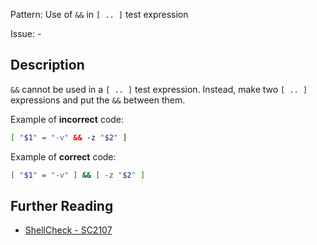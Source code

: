 Pattern: Use of `&&` in `[ .. ]` test expression

Issue: -

## Description

`&&` cannot be used in a `[ .. ]` test expression. Instead, make two `[ .. ]` expressions and put the `&&` between them.

Example of **incorrect** code:

```sh
[ "$1" = "-v" && -z "$2" ]
```

Example of **correct** code:

```sh
[ "$1" = "-v" ] && [ -z "$2" ]
```

## Further Reading

* [ShellCheck - SC2107](https://github.com/koalaman/shellcheck/wiki/SC2107)
